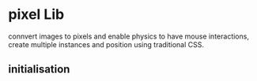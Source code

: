 # pixel Lib
connvert images to pixels and enable physics to have mouse interactions, create multiple instances and position using traditional CSS.

## initialisation
